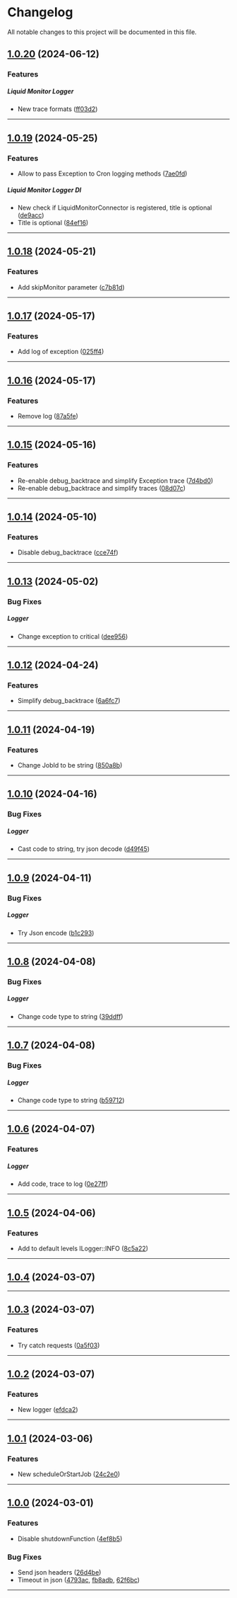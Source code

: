 <!--- BEGIN HEADER -->
# Changelog

All notable changes to this project will be documented in this file.
<!--- END HEADER -->

## [1.0.20](https://github.com/liquiddesign/liquid-monitor-connector/compare/v1.0.19...v1.0.20) (2024-06-12)

### Features


##### Liquid Monitor Logger

* New trace formats ([ff03d2](https://github.com/liquiddesign/liquid-monitor-connector/commit/ff03d2a11d09a0d778e1f11d24a3f1f9d0768793))


---

## [1.0.19](https://github.com/liquiddesign/liquid-monitor-connector/compare/v1.0.18...v1.0.19) (2024-05-25)

### Features

* Allow to pass Exception to Cron logging methods ([7ae0fd](https://github.com/liquiddesign/liquid-monitor-connector/commit/7ae0fda6df8b1e5c36f300f0948e7acb38cd7d8c))

##### Liquid Monitor Logger DI

* New check if LiquidMonitorConnector is registered, title is optional ([de9acc](https://github.com/liquiddesign/liquid-monitor-connector/commit/de9accbd60e54b635545a4e9d548d9884fc82df5))
* Title is optional ([84ef16](https://github.com/liquiddesign/liquid-monitor-connector/commit/84ef16c500466a870e6401cc8e952b4982748b80))


---

## [1.0.18](https://github.com/liquiddesign/liquid-monitor-connector/compare/v1.0.17...v1.0.18) (2024-05-21)

### Features

* Add skipMonitor parameter ([c7b81d](https://github.com/liquiddesign/liquid-monitor-connector/commit/c7b81dc593bde8e28db5b84040228a6697e6f92d))


---

## [1.0.17](https://github.com/liquiddesign/liquid-monitor-connector/compare/v1.0.16...v1.0.17) (2024-05-17)

### Features

* Add log of exception ([025ff4](https://github.com/liquiddesign/liquid-monitor-connector/commit/025ff4d1ff8537979c9f1a5fdfbad4ed3e68b058))


---

## [1.0.16](https://github.com/liquiddesign/liquid-monitor-connector/compare/v1.0.15...v1.0.16) (2024-05-17)

### Features

* Remove log ([87a5fe](https://github.com/liquiddesign/liquid-monitor-connector/commit/87a5fed1ab85a5b180656a99a5c3e651701554eb))


---

## [1.0.15](https://github.com/liquiddesign/liquid-monitor-connector/compare/v1.0.14...v1.0.15) (2024-05-16)

### Features

* Re-enable debug_backtrace and simplify Exception trace ([7d4bd0](https://github.com/liquiddesign/liquid-monitor-connector/commit/7d4bd0fa649280a0c39272b7a99ad3473529d4d4))
* Re-enable debug_backtrace and simplify traces ([08d07c](https://github.com/liquiddesign/liquid-monitor-connector/commit/08d07c443366896ec1bfdae1b0c36765f43783ed))


---

## [1.0.14](https://github.com/liquiddesign/liquid-monitor-connector/compare/v1.0.13...v1.0.14) (2024-05-10)

### Features

* Disable debug_backtrace ([cce74f](https://github.com/liquiddesign/liquid-monitor-connector/commit/cce74f1689ceb8bf01f47fe9e62a3f8239b69d9a))


---

## [1.0.13](https://github.com/liquiddesign/liquid-monitor-connector/compare/v1.0.12...v1.0.13) (2024-05-02)

### Bug Fixes


##### Logger

* Change exception to critical ([dee956](https://github.com/liquiddesign/liquid-monitor-connector/commit/dee95680c74af06ac4f8161af52db08a0c1a953f))


---

## [1.0.12](https://github.com/liquiddesign/liquid-monitor-connector/compare/v1.0.11...v1.0.12) (2024-04-24)

### Features

* Simplify debug_backtrace ([6a6fc7](https://github.com/liquiddesign/liquid-monitor-connector/commit/6a6fc7e10fb52fe98ce725e5f0fb33d015e820ec))


---

## [1.0.11](https://github.com/liquiddesign/liquid-monitor-connector/compare/v1.0.10...v1.0.11) (2024-04-19)

### Features

* Change JobId to be string ([850a8b](https://github.com/liquiddesign/liquid-monitor-connector/commit/850a8b22d48eab9ee18237fb907a32c593828273))


---

## [1.0.10](https://github.com/liquiddesign/liquid-monitor-connector/compare/v1.0.9...v1.0.10) (2024-04-16)

### Bug Fixes


##### Logger

* Cast code to string, try json decode ([d49f45](https://github.com/liquiddesign/liquid-monitor-connector/commit/d49f45334ab33ab9873f5404587356d790986e82))


---

## [1.0.9](https://github.com/liquiddesign/liquid-monitor-connector/compare/v1.0.8...v1.0.9) (2024-04-11)

### Bug Fixes


##### Logger

* Try Json encode ([b1c293](https://github.com/liquiddesign/liquid-monitor-connector/commit/b1c293969e56f142d3ea8c481698050826b1b7fc))


---

## [1.0.8](https://github.com/liquiddesign/liquid-monitor-connector/compare/v1.0.7...v1.0.8) (2024-04-08)

### Bug Fixes


##### Logger

* Change code type to string ([39ddff](https://github.com/liquiddesign/liquid-monitor-connector/commit/39ddff05b25ed73e1b8565bddc8f5b82f543c9b5))


---

## [1.0.7](https://github.com/liquiddesign/liquid-monitor-connector/compare/v1.0.6...v1.0.7) (2024-04-08)

### Bug Fixes


##### Logger

* Change code type to string ([b59712](https://github.com/liquiddesign/liquid-monitor-connector/commit/b597122478bad88c46ddd79f3c61f943c4dab7de))


---

## [1.0.6](https://github.com/liquiddesign/liquid-monitor-connector/compare/v1.0.5...v1.0.6) (2024-04-07)

### Features


##### Logger

* Add code, trace to log ([0e27ff](https://github.com/liquiddesign/liquid-monitor-connector/commit/0e27ffd3e6b0a8cc69146fefa888b9c505ba137c))


---

## [1.0.5](https://github.com/liquiddesign/liquid-monitor-connector/compare/v1.0.4...v1.0.5) (2024-04-06)

### Features

* Add to default levels ILogger::INFO ([8c5a22](https://github.com/liquiddesign/liquid-monitor-connector/commit/8c5a22d0db400af0af5b8a093c2b0b52d179dd5b))


---

## [1.0.4](https://github.com/liquiddesign/liquid-monitor-connector/compare/v1.0.3...v1.0.4) (2024-03-07)


---

## [1.0.3](https://github.com/liquiddesign/liquid-monitor-connector/compare/v1.0.2...v1.0.3) (2024-03-07)

### Features

* Try catch requests ([0a5f03](https://github.com/liquiddesign/liquid-monitor-connector/commit/0a5f03bb16efd11bba8820bf6b6ed974c54b5e5e))


---

## [1.0.2](https://github.com/liquiddesign/liquid-monitor-connector/compare/v1.0.1...v1.0.2) (2024-03-07)

### Features

* New logger ([efdca2](https://github.com/liquiddesign/liquid-monitor-connector/commit/efdca2a156742390b2f87cbff5cf5662d3b3e081))


---

## [1.0.1](https://github.com/liquiddesign/liquid-monitor-connector/compare/v1.0.0...v1.0.1) (2024-03-06)

### Features

* New scheduleOrStartJob ([24c2e0](https://github.com/liquiddesign/liquid-monitor-connector/commit/24c2e069dbd4c30847a88dd37b88a302d49a28af))


---

## [1.0.0](https://github.com/liquiddesign/liquid-monitor-connector/compare/b1042e7a0e5385d745a9a5fb432394fcba9bd4c6...v1.0.0) (2024-03-01)

### Features

* Disable shutdownFunction ([4ef8b5](https://github.com/liquiddesign/liquid-monitor-connector/commit/4ef8b52089248ce5a536c62aef0df942a474b698))

### Bug Fixes

* Send json headers ([26d4be](https://github.com/liquiddesign/liquid-monitor-connector/commit/26d4be9068d573b0bbefa44749df9a837814f778))
* Timeout in json ([4793ac](https://github.com/liquiddesign/liquid-monitor-connector/commit/4793ac68bc6700ffe9547606c7574fa53a8f6c53), [fb8adb](https://github.com/liquiddesign/liquid-monitor-connector/commit/fb8adb2fba99d986c952c1fa4ad3b9bb95feffa6), [62f6bc](https://github.com/liquiddesign/liquid-monitor-connector/commit/62f6bc5007fe93d7acece10153401e61bfbb33df))


---

